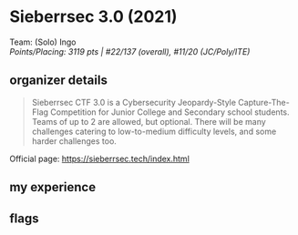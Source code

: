 # Sieberrsec 3.0 (2021)
Team: (Solo) Ingo  
_Points/Placing: 3119 pts | #22/137 (overall), #11/20 (JC/Poly/ITE)_

## organizer details
> Sieberrsec CTF 3.0 is a Cybersecurity Jeopardy-Style Capture-The-Flag Competition for Junior College and Secondary school students. Teams of up to 2 are allowed, but optional. There will be many challenges catering to low-to-medium difficulty levels, and some harder challenges too.  

Official page: https://sieberrsec.tech/index.html

## my experience

## flags


